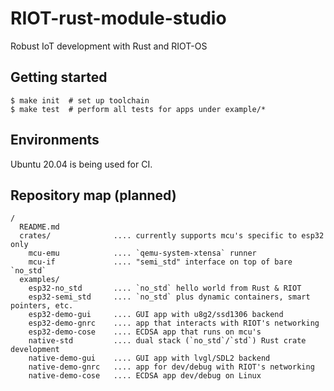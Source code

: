 # RIOT-rust-module-studio

Robust IoT development with Rust and RIOT-OS

## Getting started

```
$ make init  # set up toolchain
$ make test  # perform all tests for apps under example/* 
```

## Environments

Ubuntu 20.04 is being used for CI.

## Repository map (planned)

```
/
  README.md
  crates/              .... currently supports mcu's specific to esp32 only
    mcu-emu            .... `qemu-system-xtensa` runner
    mcu-if             .... "semi_std" interface on top of bare `no_std`
  examples/
    esp32-no_std       .... `no_std` hello world from Rust & RIOT
    esp32-semi_std     .... `no_std` plus dynamic containers, smart pointers, etc.
    esp32-demo-gui     .... GUI app with u8g2/ssd1306 backend
    esp32-demo-gnrc    .... app that interacts with RIOT's networking
    esp32-demo-cose    .... ECDSA app that runs on mcu's
    native-std         .... dual stack (`no_std`/`std`) Rust crate development
    native-demo-gui    .... GUI app with lvgl/SDL2 backend
    native-demo-gnrc   .... app for dev/debug with RIOT's networking
    native-demo-cose   .... ECDSA app dev/debug on Linux
```

